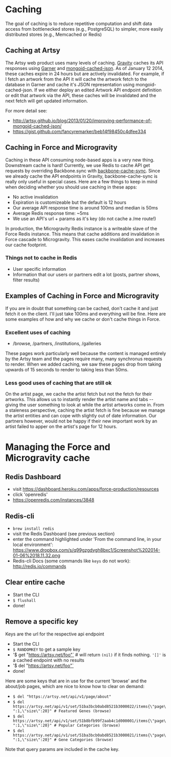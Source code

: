 # Caching

The goal of caching is to reduce repetitive computation and shift data
access from bottlenecked stores (e.g., PostgreSQL) to simpler, more
easily distributed stores (e.g., Memcached or Redis)

## Caching at Artsy

The Artsy web product uses many levels of
caching. [Gravity](https://github.com/artsy/gravity) caches its API
responses using [Garner](https://github.com/artsy/garner) and
[mongoid-cached-json](https://github.com/dblock/mongoid-cached-json). As
of January 12 2014, these caches expire in 24 hours but are actively
invalidated. For example, if I fetch an artwork from the API it will
cache the artwork fetch to the database in Garner and cache it's JSON
representation using mongoid-cached-json. If we either deploy an
edited Artwork API endpoint definition or edit that artwork via the
API, these caches will be invalidated and the next fetch will get
updated information.

For more detail see:
- http://artsy.github.io/blog/2013/01/20/improving-performance-of-mongoid-cached-json/
- https://gist.github.com/fancyremarker/beb14f98450c4dfee334

## Caching in Force and Microgravity

Caching in these API consuming node-based apps is a very new
thing. Downstream cache is hard! Currently, we use Redis to cache API
get requests by overriding Backbone.sync with
[backbone-cache-sync](https://github.com/artsy/backbone-cache-sync). Since
we already cache the API endpoints in Gravity, backbone-cache-sync is
really only useful in special cases. Here are a few things to keep in
mind when deciding whether you should use caching in these apps:
- No active invalidation
- Expiration is customizeable but the default is 12 hours
- Our average API response time is around 100ms and median is 50ms
- Average Redis response time: ~5ms
- We use an API's url + params as it's key (do not cache a /me route!)

In production, the Microgravity Redis instance is a writeable slave of
the Force Redis instance. This means that cache additions and
invalidation in Force cascade to Microgravity. This eases cache
invalidation and increases our cache footprint.

### Things not to cache in Redis

- User specific information
- Information that our users or partners edit a lot (posts, partner shows, filter results)

## Examples of Caching in Force and Microgravity

If you are in doubt that something can be cached, don't cache it and
just fetch it on the client. I'll just take 100ms and everything will
be fine. Here are some examples of how and why we cache or don't cache
things in Force.

### Excellent uses of caching

- /browse, /partners, /institutions, /galleries

These pages work particularly well because the content is managed
entirely by the Artsy team and the pages require many, many synchronus
requests to render. When we added caching, we saw these pages drop
from taking upwards of 15 seconds to render to taking less than 50ms.

### Less good uses of caching that are still ok

On the artist page, we cache the artist fetch but not the fetch for
their artworks. This allows us to instantly render the artist name
and tabs -- giving the user something to look at while the artist
artworks come in. From a staleness perspective, caching the artist
fetch is fine because we manage the artist entities and can cope with
slightly out of date information. Our partners however, would not be
happy if their new important work by an artist failed to apper on the
artist's page for 12 hours.

# Managing the Force and Microgravity cache
## Redis Dashboard

- visit https://dashboard.heroku.com/apps/force-production/resources
- click 'openredis'
- https://openredis.com/instances/3848

## Redis-cli
- `brew install redis`
- visit the Redis Dashboard (see previous section)
- enter the command highlighted under 'From the command line, in your local environment': https://www.dropbox.com/s/q99gzgdvgh8bxc1/Screenshot%202014-01-06%2018.11.32.png
- Redis-cli Docs (some commands like `keys` do not work): http://redis.io/commands

## Clear entire cache

- Start the CLI
- `$ flushall`
- done!

## Remove a specific key

Keys are the url for the respective api endpoint

- Start the CLI
- `$ RANDOMKEY` to get a sample key
- '$ get "https://artsy.net/foo"` # will return `(nil)` if it finds nothing. `'[]'` is a cached endpoint with no results
- '$ del "https://artsy.net/foo"`
- done!

Here are some keys that are in use for the current 'browse' and the about/job pages, which are nice to know how to clear on demand:

- `$ del "https://artsy.net/api/v1/page/about"`
- `$ del https://artsy.net/api/v1/set/51ba3bcb0abd8521b3000022/items{\"page\":1,\"size\":20}" # Featured Genes (browse)`
- `$ del https://artsy.net/api/v1/set/51b8bfb99f2aab4c1d000001/items{\"page\":1,\"size\":20}" # Popular Categories (browse)`
- `$ del https://artsy.net/api/v1/set/51ba3bcb0abd8521b3000021/items{\"page\":1,\"size\":20}" # Gene Categories (browse)`

Note that query params are included in the cache key.
